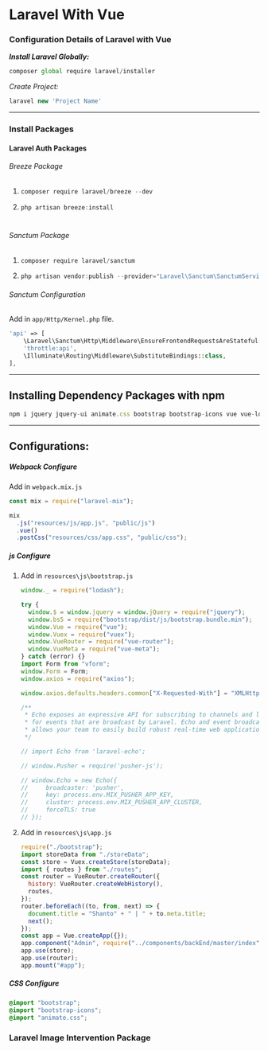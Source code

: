 # Laravel With Vue

### Configuration Details of Laravel with Vue

**_Install Laravel Globally:_**

```js
composer global require laravel/installer
```

_Create Project:_

```js
laravel new 'Project Name'
```

---

<h3>Install Packages</h3>
<h4>Laravel Auth Packages</h4>
<h6>Breeze Package</h6>
<ol>
<li>

```js
composer require laravel/breeze --dev
```

</li>
<li>

```cs
php artisan breeze:install
```

</li>
</ol>

#

<h6>Sanctum Package</h6>

<ol>
<li>

```js
composer require laravel/sanctum
```

</li>
<li>

```js
php artisan vendor:publish --provider="Laravel\Sanctum\SanctumServiceProvider"
```

</li>
</ol>
<h6>Sanctum Configuration</h6>
<p>Add in <code>app/Http/Kernel.php</code> file.</p>

```php
'api' => [
    \Laravel\Sanctum\Http\Middleware\EnsureFrontendRequestsAreStateful::class,
    'throttle:api',
    \Illuminate\Routing\Middleware\SubstituteBindings::class,
],
```

<hr/>
<h2>Installing Dependency Packages with npm</h2>

```js
npm i jquery jquery-ui animate.css bootstrap bootstrap-icons vue vue-loader vue-router vuex vform vue-meta dotenv && npm i && npm run dev
```

<hr/>

<h2>Configurations:</h2>

<h5>Webpack Configure</h5>
<span>Add in <code>webpack.mix.js</code></span>

```js
const mix = require("laravel-mix");

mix
  .js("resources/js/app.js", "public/js")
  .vue()
  .postCss("resources/css/app.css", "public/css");
```

<h5>js Configure</h5>

<ol>
<li>
<span>Add in <code>resources\js\bootstrap.js</code></span>

```js
window._ = require("lodash");

try {
  window.$ = window.jquery = window.jQuery = require("jquery");
  window.bs5 = require("bootstrap/dist/js/bootstrap.bundle.min");
  window.Vue = require("vue");
  window.Vuex = require("vuex");
  window.VueRouter = require("vue-router");
  window.VueMeta = require("vue-meta");
} catch (error) {}
import Form from "vform";
window.Form = Form;
window.axios = require("axios");

window.axios.defaults.headers.common["X-Requested-With"] = "XMLHttpRequest";

/**
 * Echo exposes an expressive API for subscribing to channels and listening
 * for events that are broadcast by Laravel. Echo and event broadcasting
 * allows your team to easily build robust real-time web applications.
 */

// import Echo from 'laravel-echo';

// window.Pusher = require('pusher-js');

// window.Echo = new Echo({
//     broadcaster: 'pusher',
//     key: process.env.MIX_PUSHER_APP_KEY,
//     cluster: process.env.MIX_PUSHER_APP_CLUSTER,
//     forceTLS: true
// });
```

</li>

<li>
<span>Add in <code>resources\js\app.js</code></span>

```js
require("./bootstrap");
import storeData from "./storeData";
const store = Vuex.createStore(storeData);
import { routes } from "./routes";
const router = VueRouter.createRouter({
  history: VueRouter.createWebHistory(),
  routes,
});
router.beforeEach((to, from, next) => {
  document.title = "Shanto" + " | " + to.meta.title;
  next();
});
const app = Vue.createApp({});
app.component("Admin", require("../components/backEnd/master/index").default);
app.use(store);
app.use(router);
app.mount("#app");
```

</li>
</ol>

<h5>CSS Configure</h5>

```css
@import "bootstrap";
@import "bootstrap-icons";
@import "animate.css";
```

<h3>Laravel Image Intervention Package</h3>
